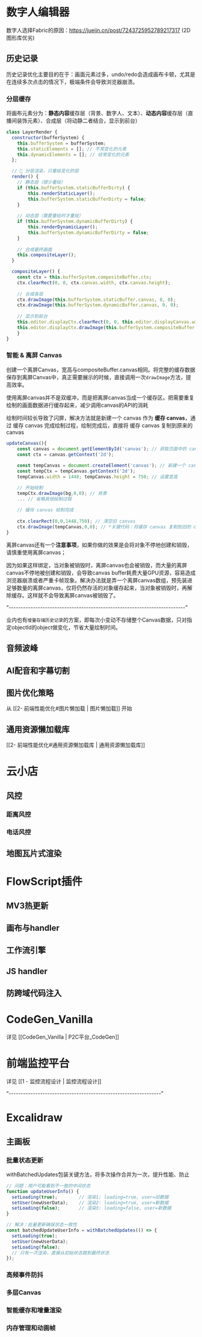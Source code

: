 
# 数字人编辑器

数字人选择Fabric的原因：https://juejin.cn/post/7243725952789217317  (2D图形库优劣)

## 历史记录
历史记录优化主要目的在于：画面元素过多，undo/redo会造成画布卡顿，尤其是在连续多次点击的情况下，极端条件会导致浏览器崩溃。

### 分层缓存
将画布元素分为：**静态内容**缓存层（背景、数字人、文本）、**动态内容**缓存层（直播间装饰元素）、合成层（将动静二者结合，显示到前台）
```js
class LayerRender {
  constructor(bufferSystem) {
	this.bufferSystem = bufferSystem;
	this.staticElements = []; // 不常变化的元素
	this.dynamicElements = []; // 经常变化的元素
  };

  // 🌟 分层渲染，只重绘变化的层
  render() {
	// 静态层（很少重绘）
	if (this.bufferSystem.staticBufferDirty) {
		this.renderStaticLayer();
		this.bufferSystem.staticBufferDirty = false;
	}
	
	// 动态层（需要重绘时才重绘）
	if (this.bufferSystem.dynamicBufferDirty) {
		this.renderDynamicLayer();
		this.bufferSystem.dynamicBufferDirty = false;
	}
	
	// 合成最终画面
	this.compositeLayer();
  }

  compositeLayer() {
    const ctx = this.bufferSystem.compositeBuffer.ctx;
    ctx.clearRect(0, 0, ctx.canvas.width, ctx.canvas.height);
        
	// 合成各层
	ctx.drawImage(this.bufferSystem.staticBuffer.canvas, 0, 0);
	ctx.drawImage(this.bufferSystem.dynamicBuffer.canvas, 0, 0);
        
	// 显示到前台
	this.editor.displayCtx.clearRect(0, 0, this.editor.displayCanvas.width, this.editor.displayCanvas.height);
	this.editor.displayCtx.drawImage(this.bufferSystem.compositeBuffer.canvas, 0, 0);
    }
}
```

### 智能 & 离屏 Canvas
创建一个离屏Canvas，宽高与compositeBuffer.canvas相同。将完整的缓存数据保存到离屏Canvas中，真正需要展示的时候，直接调用一次`drawImage`方法，提高效率。

使用离屏canvas并不是双缓冲，而是把离屏canvas当成一个缓存区。把需要重复绘制的画面数据进行缓存起来，减少调用canvas的API的消耗

绘制时间较长导致了闪屏，解决方法就是新建一个 canvas 作为 **缓存 canvas**，通过 缓存 canvas 完成绘制过程，绘制完成后，直接将 缓存 canvas 复制到原来的 canvas
```js
updateCanvas(){
    const canvas = document.getElementById('canvas'); // 获取页面中的 canvas
    const ctx = canvas.getContext('2d');
    
    const tempCanvas = document.createElement('canvas'); // 新建一个 canvas 作为缓存 canvas
    const tempCtx = tempCanvas.getContext('2d');
    tempCanvas.width = 1448; tempCanvas.height = 750; // 设置宽高

    // 开始绘制
    tempCtx.drawImage(bg,0,0); // 背景
    ... // 省略其他绘制过程
    
    // 缓存 canvas 绘制完成
    
    ctx.clearRect(0,0,1448,750); // 清空旧 canvas
    ctx.drawImage(tempCanvas,0,0); // *关键代码：将缓存 canvas 复制到旧的 canvas
}
```

离屏canvas还有一个**注意事项**，如果你做的效果是会将对象不停地创建和销毁，请慎重使用离屏canvas；

因为如果这样绑定，当对象被销毁时，离屏canvas也会被销毁，而大量的离屏canvas不停地被创建和销毁，会导致canvas buffer耗费大量GPU资源，容易造成浏览器崩溃或者严重卡帧现象。解决办法就是弄一个离屏canvas数组，预先装进足够数量的离屏canvas，仅将仍然存活的对象缓存起来，当对象被销毁时，再解除缓存。这样就不会导致离屏canvas被销毁了。

“-------------------------------------------------------------------------”

业内也有`增量存储历史记录`的方案，即每次小变动不存储整个Canvas数据，只对指定objectId的object做变化，节省大量绘制时间。
## 音频波峰
## AI配音和字幕切割
## 图片优化策略
从 [[2- 前端性能优化#图片懒加载 | 图片懒加载]] 开始
## 通用资源懒加载库
[[2- 前端性能优化#通用资源懒加载库 | 通用资源懒加载库]]
# 云小店
## 风控
### 距离风控
### 电话风控
## 地图瓦片式渲染

# FlowScript插件
## MV3热更新
## 画布与handler
## 工作流引擎
## JS handler
## 防跨域代码注入
# CodeGen_Vanilla
详见 [[CodeGen_Vanilla | P2C平台_CodeGen]]
# 前端监控平台
详见 [[1 - 监控流程设计 | 监控流程设计]]

“---------------------------------------------------------------”
# Excalidraw
## 主画板

### 批量状态更新

withBatchedUpdates包装关键方法，将多次操作合并为一次，提升性能、防止
```js
// 问题：用户可能看到不一致的中间状态
function updateUserInfo() {
  setLoading(true);        // 渲染1: loading=true, user=旧数据
  setUser(newUserData);    // 渲染2: loading=true, user=新数据
  setLoading(false);       // 渲染3: loading=false, user=新数据
}

// 解决：批量更新确保状态一致性
const batchedUpdateUserInfo = withBatchedUpdates(() => {
  setLoading(true);
  setUser(newUserData);
  setLoading(false);
  // 只有一次渲染，直接从初始状态跳到最终状态
});
```
### 高频事件防抖
### 多层Canvas
### 智能缓存和增量渲染
### 内存管理和动画帧